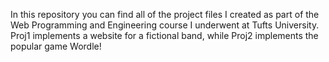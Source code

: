 In this repository you can find all of the project files I created as part of the Web Programming and Engineering course I underwent at Tufts University. Proj1 implements a website for a fictional band, while Proj2 implements the popular game Wordle!
